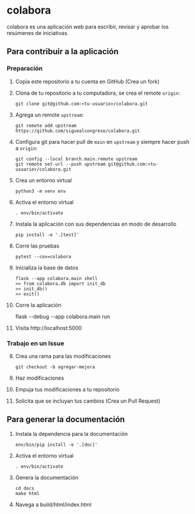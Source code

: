 # colabora

colabora es una aplicación web para escribir, revisar y aprobar los
resúmenes de iniciativas.

## Para contribuir a la aplicación

### Preparación

1. Copia este repositorio a tu cuenta en GitHub (Crea un fork)

2. Clona de tu repositorio a tu computadora, se crea el remote `origin`:

       git clone git@github.com:<tu-usuario>/colabora.git

3. Agrega un remote `upstream`:

       git remote add upstream https://github.com/siguealcongreso/colabora.git

4. Configura git para hacer pull de `main` en `upstream` y siempre hacer push
a `origin`:

       git config --local branch.main.remote upstream
       git remote set-url --push upstream git@github.com:<tu-usuario>/colabora.git

5. Crea un entorno virtual

       python3 -m venv env

6. Activa el entorno virtual

       . env/bin/activate

7. Instala la aplicación con sus dependencias en modo de desarrollo

       pip install -e '.[test]'

8. Corre las pruebas

       pytest --cov=colabora

9. Inicializa la base de datos

       flask --app colabora.main shell
       >> from colabora.db import init_db
       >> init_db()
       >> exit()

10. Corre la aplicación

       flask --debug --app colabora.main run

11. Visita http://localhost:5000

### Trabajo en un Issue

8. Crea una rama para las modificaciones

       git checkout -b agregar-mejora

9. Haz modificaciones

10. Empuja tus modificaciones a tu repositorio

11. Solicita que se incluyan tus cambios (Crea un Pull Request)

## Para generar la documentación

1. Instala la dependencia para la documentación

       env/bin/pip install -e '.[doc]'

2. Activa el entorno virtual

       . env/bin/activate

3. Genera la documentación

       cd docs
       make html

4. Navega a build/html/index.html